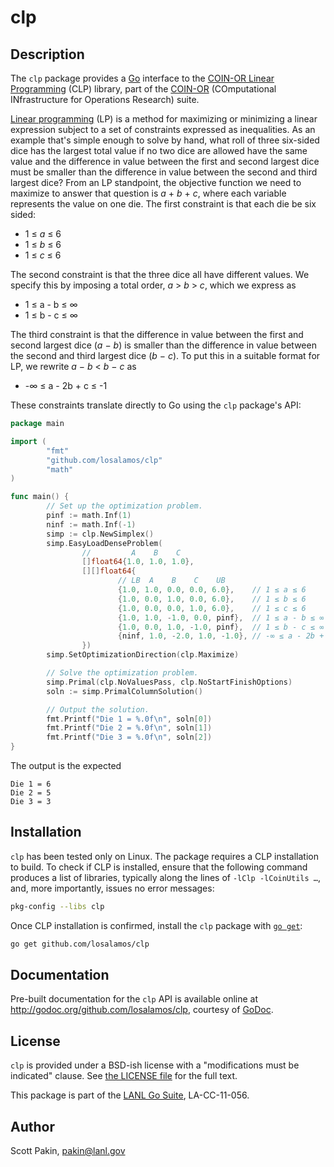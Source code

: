 clp
===

Description
-----------

The `clp` package provides a [Go](https://golang.org/) interface to the [COIN-OR Linear Programming](http://www.coin-or.org/projects/Clp.xml) (CLP) library, part of the [COIN-OR](http://www.coin-or.org/) (COmputational INfrastructure for Operations Research) suite.

[Linear programming](https://en.wikipedia.org/wiki/Linear_programming) (LP) is a method for maximizing or minimizing a linear expression subject to a set of constraints expressed as inequalities.  As an example that's simple enough to solve by hand, what roll of three six-sided dice has the largest total value if no two dice are allowed have the same value and the difference in value between the first and second largest dice must be smaller than the difference in value between the second and third largest dice?  From an LP standpoint, the objective function we need to maximize to answer that question is *a* + *b* + *c*, where each variable represents the value on one die.  The first constraint is that each die be six sided:

* 1 ≤ *a* ≤ 6
* 1 ≤ *b* ≤ 6
* 1 ≤ *c* ≤ 6

The second constraint is that the three dice all have different values.  We specify this by imposing a total order, *a* > *b* > *c*, which we express as

* 1 ≤ a - b ≤ ∞
* 1 ≤ b - c ≤ ∞

The third constraint is that the difference in value between the first and second largest dice (*a* − *b*) is smaller than the difference in value between the second and third largest dice (*b* − *c*).  To put this in a suitable format for LP, we rewrite *a* − *b* < *b* − *c* as

* -∞ ≤ a - 2b + c ≤ -1

These constraints translate directly to Go using the `clp` package's API:
```Go
package main

import (
        "fmt"
        "github.com/losalamos/clp"
        "math"
)

func main() {
        // Set up the optimization problem.
        pinf := math.Inf(1)
        ninf := math.Inf(-1)
        simp := clp.NewSimplex()
        simp.EasyLoadDenseProblem(
                //         A    B    C
                []float64{1.0, 1.0, 1.0},
                [][]float64{
                        // LB  A    B    C    UB
                        {1.0, 1.0, 0.0, 0.0, 6.0},    // 1 ≤ a ≤ 6
                        {1.0, 0.0, 1.0, 0.0, 6.0},    // 1 ≤ b ≤ 6
                        {1.0, 0.0, 0.0, 1.0, 6.0},    // 1 ≤ c ≤ 6
                        {1.0, 1.0, -1.0, 0.0, pinf},  // 1 ≤ a - b ≤ ∞
                        {1.0, 0.0, 1.0, -1.0, pinf},  // 1 ≤ b - c ≤ ∞
                        {ninf, 1.0, -2.0, 1.0, -1.0}, // -∞ ≤ a - 2b + c ≤ -1
                })
        simp.SetOptimizationDirection(clp.Maximize)

        // Solve the optimization problem.
        simp.Primal(clp.NoValuesPass, clp.NoStartFinishOptions)
        soln := simp.PrimalColumnSolution()

        // Output the solution.
        fmt.Printf("Die 1 = %.0f\n", soln[0])
        fmt.Printf("Die 2 = %.0f\n", soln[1])
        fmt.Printf("Die 3 = %.0f\n", soln[2])
}
```

The output is the expected
```
Die 1 = 6
Die 2 = 5
Die 3 = 3
```

Installation
------------

`clp` has been tested only on Linux.  The package requires a CLP installation to build.  To check if CLP is installed, ensure that the following command produces a list of libraries, typically along the lines of `-lClp -lCoinUtils …`, and, more importantly, issues no error messages:
```bash
pkg-config --libs clp
```

Once CLP installation is confirmed, install the `clp` package with [`go get`](https://golang.org/cmd/go/#hdr-Download_and_install_packages_and_dependencies):
```bash
go get github.com/losalamos/clp
```

Documentation
-------------

Pre-built documentation for the `clp` API is available online at <http://godoc.org/github.com/losalamos/clp>, courtesy of [GoDoc](http://godoc.org/).

License
-------

`clp` is provided under a BSD-ish license with a "modifications must be indicated" clause.  See [the LICENSE file](http://github.com/losalamos/clp/blob/master/LICENSE.md) for the full text.

This package is part of the [LANL Go Suite](http://www.lanl.gov/projects/feynman-center/technologies/software/lanl%20go%20suite.php), LA-CC-11-056.

Author
------

Scott Pakin, <pakin@lanl.gov>
